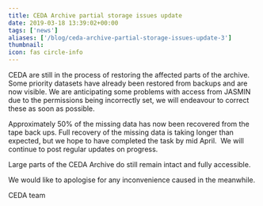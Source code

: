 ```yaml
---
title: CEDA Archive partial storage issues update
date: 2019-03-18 13:39:02+00:00
tags: ['news']
aliases: ['/blog/ceda-archive-partial-storage-issues-update-3']
thumbnail: 
icon: fas circle-info
---
```

CEDA are still in the process of restoring the affected parts of the archive. Some priority datasets have already been restored from backups and are now visible. We are anticipating some problems with access from JASMIN due to the permissions being incorrectly set, we will endeavour to correct these as soon as possible.


Approximately 50% of the missing data has now been recovered from the tape back ups. Full recovery of the missing data is taking longer than expected, but we hope to have completed the task by mid April.  We will continue to post regular updates on progress.


Large parts of the CEDA Archive do still remain intact and fully accessible.


We would like to apologise for any inconvenience caused in the meanwhile.


CEDA team

